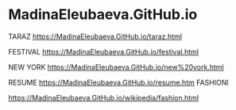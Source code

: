 # MadinaEleubaeva.GitHub.io
TARAZ
https://MadinaEleubaeva.GitHub.io/taraz.html

FESTIVAL
https://MadinaEleubaeva.GitHub.io/festival.html

NEW YORK
https://MadinaEleubaeva.GitHub.io/new%20york.html

RESUME
https://MadinaEleubaeva.GitHub.io/resume.htm
FASHIONl

https://MadinaEleubaeva.GitHub.io/wikipedia/fashion.html

